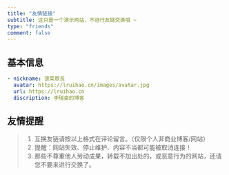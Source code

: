 ```yaml
---
title: "友情链接"
subtitle: 这只是一个演示网站，不进行友链交换哦 ~
type: "friends"
comment: false
---
```


## 基本信息
```yaml
- nickname: 菠菜眾長
  avatar: https://lruihao.cn/images/avatar.jpg
  url: https://lruihao.cn
  discription: 李瑞豪的博客
```

## 友情提醒
> 1. 互换友链请按以上格式在评论留言。（仅限个人非商业博客/网站）
> 2. 提醒：网站失效、停止维护、内容不当都可能被取消连接！
> 3. 那些不尊重他人劳动成果，转载不加出处的，或恶意行为的网站，还请您不要来进行交换了。
